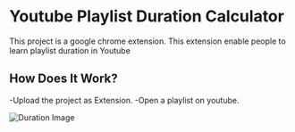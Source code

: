 # Youtube Playlist Duration Calculator

This project is a google chrome extension. 
This extension enable people to learn playlist duration in Youtube

## How Does It Work?
 -Upload the project as Extension.
 -Open a playlist on youtube.

![Duration Image](https://user-images.githubusercontent.com/41094010/158079064-6e05bfc4-0cb7-4c84-a0e1-667113b2d38e.png)

